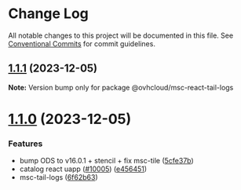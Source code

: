 # Change Log

All notable changes to this project will be documented in this file.
See [Conventional Commits](https://conventionalcommits.org) for commit guidelines.

## [1.1.1](https://github.com/ovh/manager/compare/@ovhcloud/msc-react-tail-logs@1.1.0...@ovhcloud/msc-react-tail-logs@1.1.1) (2023-12-05)

**Note:** Version bump only for package @ovhcloud/msc-react-tail-logs





# [1.1.0](https://github.com/ovh/manager/compare/@ovhcloud/msc-react-tail-logs@1.0.0...@ovhcloud/msc-react-tail-logs@1.1.0) (2023-12-05)


### Features

* bump ODS to v16.0.1 + stencil + fix msc-tile ([5cfe37b](https://github.com/ovh/manager/commit/5cfe37b97ed116bec549cc7d27eabd4ee8867691))
* catalog react uapp ([#10005](https://github.com/ovh/manager/issues/10005)) ([e456451](https://github.com/ovh/manager/commit/e45645174e0a6e0834d06c3c23c535ff374dceba))
* msc-tail-logs ([6f62b63](https://github.com/ovh/manager/commit/6f62b632014babcddd06585b9795a31a4f17e232))
